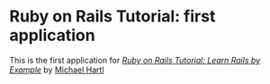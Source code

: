 # Ruby on Rails Tutorial: first application

This is the first application for [*Ruby on Rails Tutorial: Learn Rails by
Example*](http://railstutorial.org) by [Michael Hartl](http://michaelhartl.com/)
